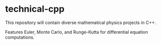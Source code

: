 # technical-cpp

This repository will contain diverse mathematical physics projects in C++.

Features Euler, Monte Carlo, and Runge-Kutta for differential equation computations.